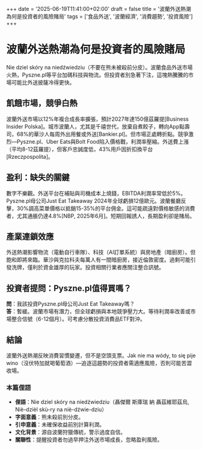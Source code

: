 +++
date = '2025-06-19T11:41:00+02:00'
draft = false
title = '波蘭外送熱潮為何是投資者的風險賭局'
tags = ['食品外送', '波蘭經濟', '消費趨勢', '投資風險']
+++

# 波蘭外送熱潮為何是投資者的風險賭局

Nie dziel skóry na niedźwiedziu（不要在熊未被殺前分皮）。波蘭食品外送市場火熱，Pyszne.pl等平台加碼科技與物流。但投資者別急著下注，這塊熱騰騰的市場可能比外送披薩冷得更快。

## 飢餓市場，競爭白熱
波蘭外送市場以12%年複合成長率擴張，預計2027年達150億茲羅提[Business Insider Polska]。城市波蘭人，尤其是千禧世代，放棄自煮餃子，轉向App點壽司，68%的華沙人每周外出用餐或外送[Bankier.pl]。但市場正處轉折點。競爭激烈—Pyszne.pl、Uber Eats與Bolt Food陷入價格戰，利潤率壓縮。外送費上漲（平均8-12茲羅提），但客戶忠誠度低，43%用戶因折扣換平台[Rzeczpospolita]。

## 盈利：缺失的關鍵
數字不樂觀。外送平台在補貼與司機成本上燒錢，EBITDA利潤率常低於5%。Pyszne.pl母公司Just Eat Takeaway 2024年全球虧損12億歐元。波蘭餐廳反擊，30%調高菜單價格以抵銷15-35%的平台佣金。這可能疏遠對價格敏感的消費者，尤其通脹仍達4.8%[NBP, 2025年6月]。短期回報誘人，長期盈利卻是賭局。

## 產業連鎖效應
外送熱潮影響物流（電動自行車隊）、科技（AI訂單系統）與房地產（暗廚房）。但飽和即將來臨。華沙與克拉科夫每萬人有一間暗廚房，接近倫敦密度。過剩可能引發洗牌，僅利於資金雄厚的玩家。投資相關行業者應關注整合訊號。

## 投資者提問：Pyszne.pl值得買嗎？
**問**：我該投資Pyszne.pl母公司Just Eat Takeaway嗎？  
**答**：暫緩。波蘭市場有潛力，但全球虧損與本地競爭壓力大。等待利潤率改善或市場整合信號（6-12個月）。可考慮分散投資消費品ETF對沖。

## 結論
波蘭外送熱潮反映消費習慣變遷，但不是空頭支票。Jak nie ma wódy, to się pije wino（沒伏特加就喝葡萄酒）—追逐這趨勢的投資者需適應風險，否則可能苦澀收場。

### 本篇俚語
- **俚語**：Nie dziel skóry na niedźwiedziu（聶傑爾 斯庫瑞 納 聶茲維耶茲烏, Niè-dzièl skù-ry na niè-dźwie-dziu）  
- **字面意義**：熊未殺前別分皮。  
- **引申意義**：未確保收益前別計算利潤。  
- **文化背景**：源自波蘭狩獵傳統，警示過度自信。  
- **關聯性**：提醒投資者勿過早押注外送市場成長，忽略盈利風險。
